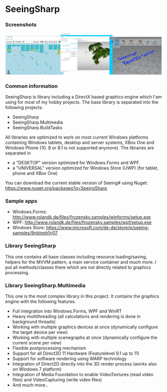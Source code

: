 # SeeingSharp
### Screenshots
![alt tag](Misc/WikiImages/SeeingSharp_Samples.png)

### Common information
SeeingSharp is library including a DirectX based graphics engine which I'am using for most of my hobby projects. 
The base library is separated into the following projects:
 - SeeingSharp
 - SeeingSharp.Multimedia
 - SeeingSharp.BuildTasks
 
All libraries are optimized to work on most current Windows platforms containing Windows tablets, desktop and server systems, XBox One and Windows Phone (10. 8 or 8.1 is not supported anymore). The libraries are separated in 
 - a "DESKTOP" version optimized for Windows.Forms and WPF.
 - a "UNIVERSAL" version optimized for Windows Store (UWP) (for tablet, phone and XBox One)

You can download the current stable version of Seeing# using Nuget:
https://www.nuget.org/packages?q=SeeingSharp

### Sample apps
 - Windows.Forms: http://www.rolandk.de/files/frozensky.samples/winforms/setup.exe
 - WPF: http://www.rolandk.de/files/frozensky.samples/wpf/setup.exe
 - Windows Store: https://www.microsoft.com/de-de/store/p/seeing-samples/9nblggh1rj07

### Library SeeingSharp
This one contains all base classes including resource loading/saving, helpers for the MVVM pattern, a main service container and much more. I put all methods/classes there which are not directly related to graphics processing.

### Library SeeingSharp.Multimedia
This one is the most complex library in this project. It contains the graphics engine with the following features.
 - Full integration into Windows.Forms, WPF and WinRT
 - Heavy multithreading (all calculations and rendering is done in background threads)
 - Working with multiple graphics devices at once (dynamically configure the target device per view)
 - Working with multiple scenegraphs at once (dynamically configure the current scene per view)
 - Flexible postprocessing mechanism
 - Support for all Direct3D 11 Hardware (Featurelevel 9.1 up to 11)
 - Support for software rendering using WARP technology
 - Integration of Direct2D directly into the 3D render process (works also on Windows 7 platform)
 - Integration of Media Foundation to enable VideoTextures (read video files) and VideoCapturing (write video files)
 - And much more..